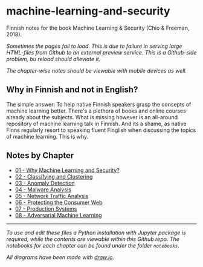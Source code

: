 # machine-learning-and-security
Finnish notes for the book Machine Learning &amp; Security (Chio &amp; Freeman, 2018).

*Sometimes the pages fail to load. This is due to failure in serving large HTML-files from Github to an external preview service. This is a Github-side problem, bu reload should alleviate it.*

*The chapter-wise notes should be viewable with mobile devices as well.*

## Why in Finnish and not in English?

The simple answer: To help native Finnish speakers grasp the consepts of machine learning better. There's a plethora of books and online courses already about the subjects. What is missing however is an all-around repository of machine learning talk in Finnish. And its a shame, as native Finns regularly resort to speaking fluent Finglish when discussing the topics of machine learning. This is why. 

## Notes by Chapter

 - [01 - Why Machine Learning and Security?](http://htmlpreview.github.io/?https://github.com/karmus89/machine-learning-and-security/blob/master/html/01.%20Why%20Machine%20Learning%20and%20Security.html)
 - [02 - Classifying and Clustering](http://htmlpreview.github.io/?https://github.com/karmus89/machine-learning-and-security/blob/master/html/02.%20Classifying%20and%20Clustering.html)
 - [03 - Anomaly Detection](http://htmlpreview.github.io/?https://github.com/karmus89/machine-learning-and-security/blob/master/html/03.%20Anomaly%20Detection.html)
 - [04 - Malware Analysis](http://htmlpreview.github.io/?https://github.com/karmus89/machine-learning-and-security/blob/master/html/04.%20Malware%20Analysis.html)
 - [05 - Network Traffic Analysis](http://htmlpreview.github.io/?https://github.com/karmus89/machine-learning-and-security/blob/master/html/05%20-%20Network%20Traffic%20Analysis.html)
 - [06 - Protecting the Consumer Web](http://htmlpreview.github.io/?https://github.com/karmus89/machine-learning-and-security/blob/master/html/06.%20Protecting%20the%20Consumer%20Web.html)
 - [07 - Production Systems](http://htmlpreview.github.io/?https://github.com/karmus89/machine-learning-and-security/blob/master/html/07.%20Production%20Systems.html)
 - [08 - Adversarial Machine Learning](http://htmlpreview.github.io/?https://github.com/karmus89/machine-learning-and-security/blob/master/html/08.%20Adversarial%20Machine%20Learning.html)

---

*To use and edit these files a Python installation with Jupyter package is required, while the contents are viewable within this Github repo. The notebooks for each chapter can be found under the folder `notebooks`.*

*All diagrams have been made with [draw.io](http://htmlpreview.github.io/?https://www.draw.io/).*
